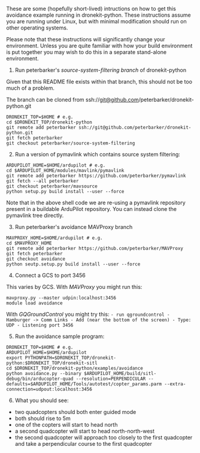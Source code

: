 These are some (hopefully short-lived) intructions on how to get this avoidance example running in dronekit-python.  These instructions assume you are running under Linux, but with minimal modification should run on other operating systems.

Please note that these instructions will significantly change your environment.  Unless you are quite familiar with how your build environment is put together you may wish to do this in a separate stand-alone environment.

1. Run peterbarker's _source-system-filtering branch_ of dronekit-python

  Given that this README file exists within that branch, this should not be too much of a problem.

  The branch can be cloned from ssh://git@github.com/peterbarker/dronekit-python.git
  ```
  DRONEKIT_TOP=$HOME # e.g.
  cd $DRONEKIT_TOP/dronekit-python
  git remote add peterbarker ssh://git@github.com/peterbarker/dronekit-python.git
  git fetch peterbarker
  git checkout peterbarker/source-system-filtering
  ```

2. Run a version of pymavlink which contains source system filtering:

  ```
  ARDUPILOT_HOME=$HOME/ardupilot # e.g.
  cd $ARDUPILOT_HOME/modules/mavlink/pymavlink
  git remote add peterbarker https://github.com/peterbarker/pymavlink
  git fetch --all peterbarker
  git checkout peterbarker/mavsource
  python setup.py build install --user --force
  ```

  Note that in the above shell code we are re-using a pymavlink
  repository present in a buildable ArduPilot repository.  You can
  instead clone the pymavlink tree directly.

3. Run peterbarker's avoidance MAVProxy branch

  ```
  MAVPROXY_HOME=$HOME/ardupilot # e.g.
  cd $MAVPROXY_HOME
  git remote add peterbarker https://github.com/peterbarker/MAVProxy
  git fetch peterbarker
  git checkout avoidance
  python seutp.setup.py build install --user --force
  ```

4. Connect a GCS to port 3456

  This varies by GCS.  With *MAVProxy* you might run this:
  ```
  mavproxy.py --master udpin:localhost:3456
  module load avoidance
  ```

  With *GQGroundControl* you might try this:
    ```
    - run qgroundcontrol
    - Hamburger -> Comm Links
    - Add (near the bottom of the screen)
     - Type: UDP
     - Listening port 3456
    ```

5. Run the avoidance sample program:
  ```
  DRONEKIT_TOP=$HOME # e.g.
  ARDUPILOT_HOME=$HOME/ardupilot
  export PYTHONPATH=$DRONEKIT_TOP/dronekit-python:$DRONEKIT_TOP/dronekit-sitl
  cd $DRONEKIT_TOP/dronekit-python/examples/avoidance
  python avoidance.py --binary $ARDUPILOT_HOME/build/sitl-debug/bin/arducopter-quad --resolution=PERPENDICULAR --defaults=$ARDUPILOT_HOME/Tools/autotest/copter_params.parm --extra-connection=udpout:localhost:3456

  ```
6. What you should see:
 - two quadcopters should both enter guided mode
 - both should rise to 5m
 - one of the copters will start to head north
 - a second quadcopter will start to head north-north-west
 - the second quadcopter will approach too closely to the first quadcopter and take a perpendicular course to the first quadcopter


